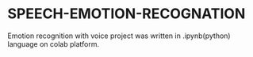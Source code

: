 # SPEECH-EMOTION-RECOGNATION
 Emotion recognition with voice project was written in .ipynb(python) language on colab platform.
